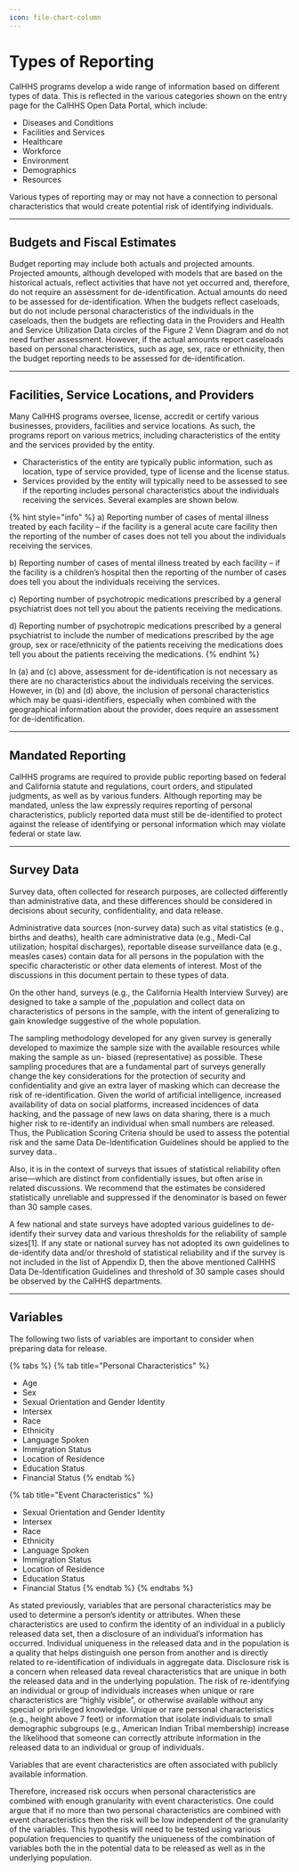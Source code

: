 ```yaml
---
icon: file-chart-column
---
```


# Types of Reporting

CalHHS programs develop a wide range of information based on different types of data. This is reflected in the various categories shown on the entry page for the CalHHS Open Data Portal, which include:

* Diseases and Conditions
* Facilities and Services
* Healthcare
* Workforce
* Environment
* Demographics
* Resources

Various types of reporting may or may not have a connection to personal characteristics that would create potential risk of identifying individuals.

***

## Budgets and Fiscal Estimates

Budget reporting may include both actuals and projected amounts. Projected amounts, although developed with models that are based on the historical actuals, reflect activities that have not yet occurred and, therefore, do not require an assessment for de-identification. Actual amounts do need to be assessed for de-identification. When the budgets reflect caseloads, but do not include personal characteristics of the individuals in the caseloads, then the budgets are reflecting data in the Providers and Health and Service Utilization Data circles of the Figure 2 Venn Diagram and do not need further assessment. However, if the actual amounts report caseloads based on personal characteristics, such as age, sex, race or ethnicity, then the budget reporting needs to be assessed for de-identification.

***

## Facilities, Service Locations, and Providers

Many CalHHS programs oversee, license, accredit or certify various businesses, providers, facilities and service locations. As such, the programs report on various metrics, including characteristics of the entity and the services provided by the entity.

* Characteristics of the entity are typically public information, such as location, type of service provided, type of license and the license status.
* Services provided by the entity will typically need to be assessed to see if the reporting includes personal characteristics about the individuals receiving the services. Several examples are shown below.

{% hint style="info" %}
a) Reporting number of cases of mental illness treated by each facility – if the facility is a general acute care facility then the reporting of the number of cases does not tell you about the individuals receiving the services.

b) Reporting number of cases of mental illness treated by each facility – if the facility is a children’s hospital then the reporting of the number of cases does tell you about the individuals receiving the services.

c) Reporting number of psychotropic medications prescribed by a general psychiatrist does not tell you about the patients receiving the medications.

d) Reporting number of psychotropic medications prescribed by a general psychiatrist to include the number of medications prescribed by the age group, sex or race/ethnicity of the patients receiving the medications does tell you about the patients receiving the medications.
{% endhint %}

In (a) and (c) above, assessment for de-identification is not necessary as there are no characteristics about the individuals receiving the services. However, in (b) and (d) above, the inclusion of personal characteristics which may be quasi-identifiers, especially when combined with the geographical information about the provider, does require an assessment for de-identification.

***

## Mandated Reporting

CalHHS programs are required to provide public reporting based on federal and California statute and regulations, court orders, and stipulated judgments, as well as by various funders. Although reporting may be mandated, unless the law expressly requires reporting of personal characteristics, publicly reported data must still be de-identified to protect against the release of identifying or personal information which may violate federal or state law.

***

## Survey Data

Survey data, often collected for research purposes, are collected differently than administrative data, and these differences should be considered in decisions about security, confidentiality, and data release.

Administrative data sources (non-survey data) such as vital statistics (e.g., births and deaths), health care administrative data (e.g., Medi-Cal utilization; hospital discharges), reportable disease surveillance data (e.g., measles cases) contain data for all persons in the population with the specific characteristic or other data elements of interest. Most of the discussions in this document pertain to these types of data.

On the other hand, surveys (e.g., the California Health Interview Survey) are designed to take a sample of the ,population and collect data on characteristics of persons in the sample, with the intent of generalizing to gain knowledge suggestive of the whole population.

The sampling methodology developed for any given survey is generally developed to maximize the sample size with the available resources while making the sample as un- biased (representative) as possible. These sampling procedures that are a fundamental part of surveys generally change the key considerations for the protection of security and confidentiality and give an extra layer of masking which can decrease the risk of re-identification. Given the world of artificial intelligence, increased availability of data on social platforms, increased incidences of data hacking, and the passage of new laws on data sharing, there is a much higher risk to re-identify an individual when small numbers are released. Thus, the Publication Scoring Criteria should be used to assess the potential risk and the same Data De-Identification Guidelines should be applied to the survey data..

Also, it is in the context of surveys that issues of statistical reliability often arise—which are distinct from confidentially issues, but often arise in related discussions. We recommend that the estimates be considered statistically unreliable and suppressed if the denominator is based on fewer than 30 sample cases.

A few national and state surveys have adopted various guidelines to de-identify their survey data and various thresholds for the reliability of sample sizes\[1]. If any state or national survey has not adopted its own guidelines to de-identify data and/or threshold of statistical reliability and if the survey is not included in the list of Appendix D, then the above mentioned CalHHS Data De-Identification Guidelines and threshold of 30 sample cases should be observed by the CalHHS departments.

***

## Variables



The following two lists of variables are important to consider when preparing data for release.

{% tabs %}
{% tab title="Personal Characteristics" %}
* Age
* Sex
* Sexual Orientation and Gender Identity
* Intersex
* Race
* Ethnicity
* Language Spoken
* Immigration Status
* Location of Residence
* Education Status
* Financial Status
{% endtab %}

{% tab title="Event Characteristics" %}
* Sexual Orientation and Gender Identity
* Intersex
* Race
* Ethnicity
* Language Spoken
* Immigration Status
* Location of Residence
* Education Status
* Financial Status
{% endtab %}
{% endtabs %}

As stated previously, variables that are personal characteristics may be used to determine a person’s identity or attributes. When these characteristics are used to confirm the identity of an individual in a publicly released data set, then a disclosure of an individual’s information has occurred. Individual uniqueness in the released data and in the population is a quality that helps distinguish one person from another and is directly related to re-identification of individuals in aggregate data. Disclosure risk is a concern when released data reveal characteristics that are unique in both the released data and in the underlying population. The risk of re-identifying an individual or group of individuals increases when unique or rare characteristics are “highly visible”, or otherwise available without any special or privileged knowledge. Unique or rare personal characteristics (e.g., height above 7 feet) or information that isolate individuals to small demographic subgroups (e.g., American Indian Tribal membership) increase the likelihood that someone can correctly attribute information in the released data to an individual or group of individuals.

Variables that are event characteristics are often associated with publicly available information.

Therefore, increased risk occurs when personal characteristics are combined with enough granularity with event characteristics. One could argue that if no more than two personal characteristics are combined with event characteristics then the risk will be low independent of the granularity of the variables. This hypothesis will need to be tested using various population frequencies to quantify the uniqueness of the combination of variables both the in the potential data to be released as well as in the underlying population.
